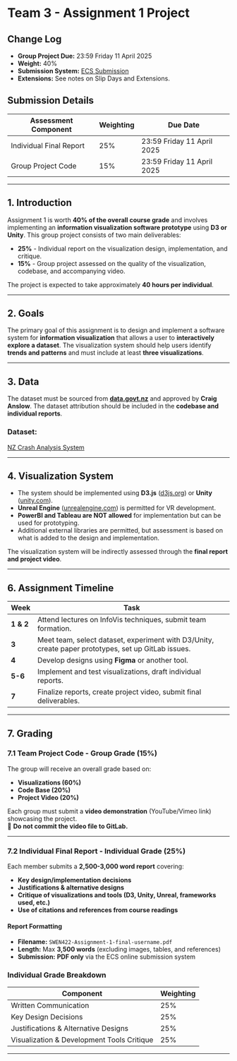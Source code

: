 # Team 3 - Assignment 1 Project

## Change Log
- **Group Project Due:** 23:59 Friday 11 April 2025  
- **Weight:** 40%  
- **Submission System:** [ECS Submission](https://apps.ecs.vuw.ac.nz/submit/SWEN422)  
- **Extensions:** See notes on Slip Days and Extensions.  

## Submission Details

| Assessment Component        | Weighting | Due Date |
|-----------------------------|-----------|-----------|
| Individual Final Report    | 25%       | 23:59 Friday 11 April 2025 |
| Group Project Code         | 15%       | 23:59 Friday 11 April 2025 |

---

## 1. Introduction  
Assignment 1 is worth **40% of the overall course grade** and involves implementing an **information visualization software prototype** using **D3 or Unity**. This group project consists of two main deliverables:  
- **25%** - Individual report on the visualization design, implementation, and critique.  
- **15%** - Group project assessed on the quality of the visualization, codebase, and accompanying video.

The project is expected to take approximately **40 hours per individual**.

---

## 2. Goals  
The primary goal of this assignment is to design and implement a software system for **information visualization** that allows a user to **interactively explore a dataset**. The visualization system should help users identify **trends and patterns** and must include at least **three visualizations**.

---

## 3. Data  
The dataset must be sourced from **[data.govt.nz](https://www.data.govt.nz/)** and approved by **Craig Anslow**. The dataset attribution should be included in the **codebase and individual reports**.

###  Dataset:

[NZ Crash Analysis System](https://opendata-nzta.opendata.arcgis.com/datasets/8d684f1841fa4dbea6afaefc8a1ba0fc_0/explore?location=-39.509339%2C176.882313%2C14.05)


---

## 4. Visualization System  
- The system should be implemented using **D3.js** ([d3js.org](https://d3js.org/)) or **Unity** ([unity.com](https://unity.com/)).  
- **Unreal Engine** ([unrealengine.com](https://www.unrealengine.com/)) is permitted for VR development.  
- **PowerBI and Tableau are NOT allowed** for implementation but can be used for prototyping.  
- Additional external libraries are permitted, but assessment is based on what is added to the design and implementation.  

The visualization system will be indirectly assessed through the **final report and project video**.

---

## 6. Assignment Timeline  

| Week  | Task |
|-------|------|
| **1 & 2** | Attend lectures on InfoVis techniques, submit team formation. |
| **3** | Meet team, select dataset, experiment with D3/Unity, create paper prototypes, set up GitLab issues. |
| **4** | Develop designs using **Figma** or another tool. |
| **5-6** | Implement and test visualizations, draft individual reports. |
| **7** | Finalize reports, create project video, submit final deliverables. |

---

## 7. Grading  

### 7.1 Team Project Code - Group Grade (15%)  
The group will receive an overall grade based on:  
- **Visualizations (60%)**  
- **Code Base (20%)**  
- **Project Video (20%)**  

Each group must submit a **video demonstration** (YouTube/Vimeo link) showcasing the project.  
🚫 **Do not commit the video file to GitLab.**

---

### 7.2 Individual Final Report - Individual Grade (25%)  
Each member submits a **2,500-3,000 word report** covering:  
- **Key design/implementation decisions**  
- **Justifications & alternative designs**  
- **Critique of visualizations and tools (D3, Unity, Unreal, frameworks used, etc.)**  
- **Use of citations and references from course readings**  

#### Report Formatting  
- **Filename:** `SWEN422-Assignment-1-final-username.pdf`  
- **Length:** Max **3,500 words** (excluding images, tables, and references)  
- **Submission:** **PDF only** via the ECS online submission system  

### Individual Grade Breakdown  
| Component | Weighting |
|-----------|----------|
| Written Communication | 25% |
| Key Design Decisions | 25% |
| Justifications & Alternative Designs | 25% |
| Visualization & Development Tools Critique | 25% |

---